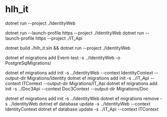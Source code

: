 # hlh_it
dotnet run --project ./IdentityWeb 

dotnet run --launch-profile https --project ./IdentityWeb
dotnet run --launch-profile https --project ./IT_Api

dotnet build ./hlh_it.sln && dotnet run --project ./IdentityWeb 

dotnet ef migrations add Event-test -s ../IdentityWeb -o PostgreSqlMigrations/

dotnet ef migrations add init -s ../IdentityWeb --context IdentityContext --output-dir Migrations/Identity
dotnet ef migrations add init -s ../IT_Api --context ITContext --output-dir Migrations/IT_Api
dotnet ef migrations add init -s ../Doc3Api --context Doc3Context --output-dir Migrations/Doc

dotnet ef migrations add init -s ../IdentityWeb
dotnet ef migrations remove -s ../IdentityWeb
dotnet ef database update -s ../IdentityWeb --context IdentityContext
dotnet ef database update -s ../IT_Api --context ITContext

